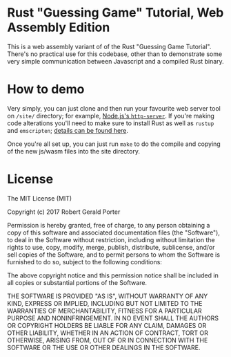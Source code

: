 # Rust "Guessing Game" Tutorial, Web Assembly Edition

This is a web assembly variant of of the Rust "Guessing Game Tutorial". There's no practical use for this codebase, other than to demonstrate some very simple communication between Javascript and a compiled Rust binary.

# How to demo

Very simply, you can just clone and then run your favourite web server tool on `/site/` directory; for example, [Node.js's `http-server`](https://www.npmjs.com/package/http-server). If you're making code alterations you'll need to make sure to install Rust as well as `rustup` and `emscripten`; [details can be found here](https://users.rust-lang.org/t/compiling-to-the-web-with-rust-and-emscripten/7627).

Once you're all set up, you can just run `make` to do the compile and copying of the new js/wasm files into the site directory.

# License

The MIT License (MIT)

Copyright (c) 2017 Robert Gerald Porter

Permission is hereby granted, free of charge, to any person obtaining a copy of this software and associated documentation files (the "Software"), to deal in the Software without restriction, including without limitation the rights to use, copy, modify, merge, publish, distribute, sublicense, and/or sell copies of the Software, and to permit persons to whom the Software is furnished to do so, subject to the following conditions:

The above copyright notice and this permission notice shall be included in all copies or substantial portions of the Software.

THE SOFTWARE IS PROVIDED "AS IS", WITHOUT WARRANTY OF ANY KIND, EXPRESS OR IMPLIED, INCLUDING BUT NOT LIMITED TO THE WARRANTIES OF MERCHANTABILITY, FITNESS FOR A PARTICULAR PURPOSE AND NONINFRINGEMENT. IN NO EVENT SHALL THE AUTHORS OR COPYRIGHT HOLDERS BE LIABLE FOR ANY CLAIM, DAMAGES OR OTHER LIABILITY, WHETHER IN AN ACTION OF CONTRACT, TORT OR OTHERWISE, ARISING FROM, OUT OF OR IN CONNECTION WITH THE SOFTWARE OR THE USE OR OTHER DEALINGS IN THE SOFTWARE.
